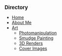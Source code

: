 <!-- docs/_sidebar.md -->

<big><strong>Directory</strong></big>

<!-- * [Photomanipulation](photoManipulation.md) -->

* [Home](/)
* [About Me](aboutMe.md)
* [Art](art.md)
	* [Photomanipulation](photoManipulation.md)
	* [Smudge Painting](smudgePainting.md)
	* [3D Renders](3Drenders.md) 
	* [Cover Images](coverImages.md)
